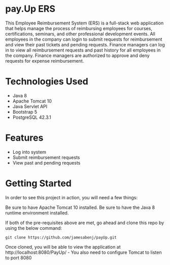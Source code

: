 # pay.Up ERS
This Employee Reimbursement System (ERS) is a full-stack web application that helps manage the process of reimbursing employees for courses, certifications, seminars, and other professional development events. All employees in the company can login to submit requests for reimbursement and view their past tickets and pending requests. Finance managers can log in to view all reimbursement requests and past history for all employees in the company. Finance managers are authorized to approve and deny requests for expense reimbursement.

# Technologies Used
  * Java 8
  * Apache Tomcat 10
  * Java Servlet API
  * Bootstrap 5
  * PostgreSQL 42.3.1

# Features
  * Log into system
  * Submit reimbursement requests
  * View past and pending requests

# Getting Started

In order to see this project in action, you will need a few things:

Be sure to have Apache Tomcat 10 installed.
Be sure to have the Java 8 runtime environment installed.

If both of the pre-requisites above are met, go ahead and clone this repo by using the below command:

    git clone https://github.com/jamesabenj/payUp.git
    
Once cloned, you will be able to view the application at http://localhost:8080/PayUp/ - You also need to configure Tomcat to listen to port 8080

